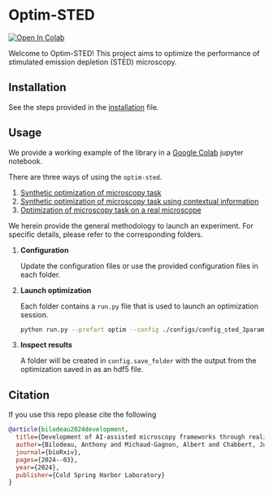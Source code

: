 # Optim-STED

<a target="_blank" href="https://colab.research.google.com/drive/128pOe4KwnZ7MH6HFcd-mG1HjwDWvohnq?usp=sharing">
  <img src="https://colab.research.google.com/assets/colab-badge.svg" alt="Open In Colab"/>
</a>

Welcome to Optim-STED! This project aims to optimize the performance of stimulated emission depletion (STED) microscopy.

## Installation

See the steps provided in the [installation](installation.md) file.

## Usage

We provide a working example of the library in a [Google Colab](https://colab.research.google.com/drive/1ckVkFQnTTZpQIrUTbbz_NsQdrApsEd_1?usp=sharing) jupyter notebook.

There are three ways of using the ``optim-sted``. 

1. [Synthetic optimization of microscopy task](bandit/README.md)
1. [Synthetic optimization of microscopy task using contextual information](history-bandit/README.md)
1. [Optimization of microscopy task on a real microscope](abberior/README.md)

We herein provide the general methodology to launch an experiment. For specific details, please refer to the corresponding folders.

1. **Configuration**
    
    Update the configuration files or use the provided configuration files in each folder.

1. **Launch optimization**

    Each folder contains a ``run.py`` file that is used to launch an optimization session.

    ```bash
    python run.py --prefart optim --config ./configs/config_sted_3params_LinTSDiag.yml
    ```

1. **Inspect results**

    A folder will be created in ``config.save_folder`` with the output from the optimization saved in as an hdf5 file.

## Citation

If you use this repo please cite the following
```bibtex
@article{bilodeau2024development,
  title={Development of AI-assisted microscopy frameworks through realistic simulation in pySTED},
  author={Bilodeau, Anthony and Michaud-Gagnon, Albert and Chabbert, Julia and Turcotte, Benoit and Heine, J{\"o}rn and Durand, Audrey and Lavoie-Cardinal, Flavie},
  journal={bioRxiv},
  pages={2024--03},
  year={2024},
  publisher={Cold Spring Harbor Laboratory}
}
```
